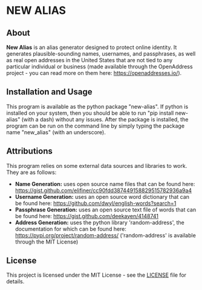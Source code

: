 
# NEW ALIAS


## About
**New Alias** is an alias generator designed to protect online identity. It generates 
plausible-sounding names, usernames, and passphrases, as well as real open addresses in the 
United States that are not tied to any particular individual or business (made available
through the OpenAddress project - you can read more on them here: https://openaddresses.io/). 

## Installation and Usage
This program is available as the python package "new-alias". If python is installed on your system,
then you should be able to run "pip install new-alias" (with a dash) without any issues. After the 
package is installed, the program can be run on the command line by simply typing the package name 
"new_alias" (with an underscore).

## Attributions
This program relies on some external data sources and libraries to work. They are as follows:
* **Name Generation:** uses open source name files that can be found here: 
https://gist.github.com/elifiner/cc90fdd387449158829515782936a9a4
* **Username Generation:** uses an open source word dictionary that can be found here:
https://github.com/dwyl/english-words?search=1
* **Passphrase Generation:** uses an open source text file of words that can be found here:
https://gist.github.com/deekayen/4148741
* **Address Generation:** uses the python library 'random-address', the documentation for which 
can be found here:
https://pypi.org/project/random-address/
('random-address' is available through the MIT License)

## License
This project is licensed under the MIT License - see the [LICENSE](LICENSE) file for details.


